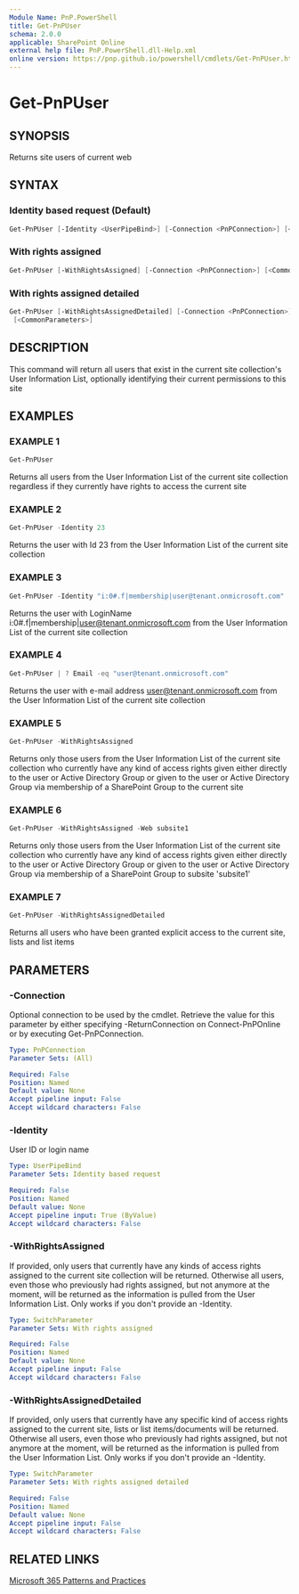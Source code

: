 ```yaml
---
Module Name: PnP.PowerShell
title: Get-PnPUser
schema: 2.0.0
applicable: SharePoint Online
external help file: PnP.PowerShell.dll-Help.xml
online version: https://pnp.github.io/powershell/cmdlets/Get-PnPUser.html
---
```

 
# Get-PnPUser

## SYNOPSIS
Returns site users of current web

## SYNTAX

### Identity based request (Default)
```powershell
Get-PnPUser [-Identity <UserPipeBind>] [-Connection <PnPConnection>] [<CommonParameters>]
```

### With rights assigned
```powershell
Get-PnPUser [-WithRightsAssigned] [-Connection <PnPConnection>] [<CommonParameters>]
```

### With rights assigned detailed
```powershell
Get-PnPUser [-WithRightsAssignedDetailed] [-Connection <PnPConnection>]
 [<CommonParameters>]
```

## DESCRIPTION
This command will return all users that exist in the current site collection's User Information List, optionally identifying their current permissions to this site

## EXAMPLES

### EXAMPLE 1
```powershell
Get-PnPUser
```

Returns all users from the User Information List of the current site collection regardless if they currently have rights to access the current site

### EXAMPLE 2
```powershell
Get-PnPUser -Identity 23
```

Returns the user with Id 23 from the User Information List of the current site collection

### EXAMPLE 3
```powershell
Get-PnPUser -Identity "i:0#.f|membership|user@tenant.onmicrosoft.com"
```

Returns the user with LoginName i:0#.f|membership|user@tenant.onmicrosoft.com from the User Information List of the current site collection

### EXAMPLE 4
```powershell
Get-PnPUser | ? Email -eq "user@tenant.onmicrosoft.com"
```

Returns the user with e-mail address user@tenant.onmicrosoft.com from the User Information List of the current site collection

### EXAMPLE 5
```powershell
Get-PnPUser -WithRightsAssigned
```

Returns only those users from the User Information List of the current site collection who currently have any kind of access rights given either directly to the user or Active Directory Group or given to the user or Active Directory Group via membership of a SharePoint Group to the current site

### EXAMPLE 6
```powershell
Get-PnPUser -WithRightsAssigned -Web subsite1
```

Returns only those users from the User Information List of the current site collection who currently have any kind of access rights given either directly to the user or Active Directory Group or given to the user or Active Directory Group via membership of a SharePoint Group to subsite 'subsite1'

### EXAMPLE 7
```powershell
Get-PnPUser -WithRightsAssignedDetailed
```

Returns all users who have been granted explicit access to the current site, lists and list items

## PARAMETERS

### -Connection
Optional connection to be used by the cmdlet. Retrieve the value for this parameter by either specifying -ReturnConnection on Connect-PnPOnline or by executing Get-PnPConnection.

```yaml
Type: PnPConnection
Parameter Sets: (All)

Required: False
Position: Named
Default value: None
Accept pipeline input: False
Accept wildcard characters: False
```

### -Identity
User ID or login name

```yaml
Type: UserPipeBind
Parameter Sets: Identity based request

Required: False
Position: Named
Default value: None
Accept pipeline input: True (ByValue)
Accept wildcard characters: False
```



### -WithRightsAssigned
If provided, only users that currently have any kinds of access rights assigned to the current site collection will be returned. Otherwise all users, even those who previously had rights assigned, but not anymore at the moment, will be returned as the information is pulled from the User Information List. Only works if you don't provide an -Identity.

```yaml
Type: SwitchParameter
Parameter Sets: With rights assigned

Required: False
Position: Named
Default value: None
Accept pipeline input: False
Accept wildcard characters: False
```

### -WithRightsAssignedDetailed
If provided, only users that currently have any specific kind of access rights assigned to the current site, lists or list items/documents will be returned. Otherwise all users, even those who previously had rights assigned, but not anymore at the moment, will be returned as the information is pulled from the User Information List. Only works if you don't provide an -Identity.

```yaml
Type: SwitchParameter
Parameter Sets: With rights assigned detailed

Required: False
Position: Named
Default value: None
Accept pipeline input: False
Accept wildcard characters: False
```

## RELATED LINKS

[Microsoft 365 Patterns and Practices](https://aka.ms/m365pnp)

